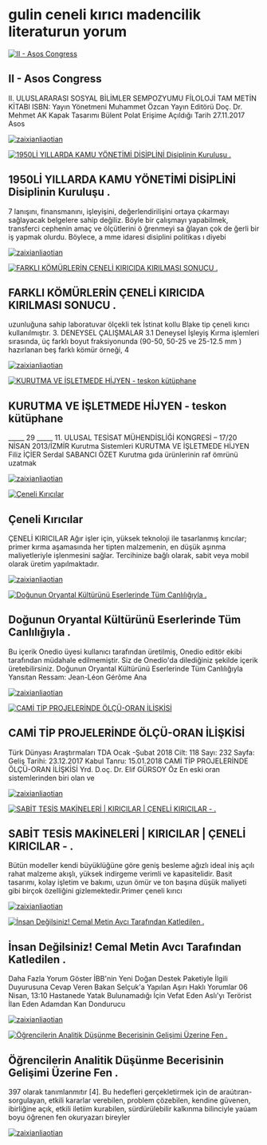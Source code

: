 # gulin ceneli kırıcı madencilik literaturun yorum
<a href="https://mnn.zoosnet.net/LR/Chatpre.aspx?id=MNN94995150&p=https://topgrinding.com/" target="_blank">![II - Asos Congress](https://github.com/technlg/images/blob/main/11.jpg)</a>
## II - Asos Congress
II. ULUSLARARASI SOSYAL BİLİMLER SEMPOZYUMU FİLOLOJİ TAM METİN KİTABI ISBN: Yayın Yönetmeni Muhammet Özcan Yayın Editörü Doç. Dr. Mehmet AK Kapak Tasarımı Bülent Polat Erişime Açıldığı Tarih 27.11.2017 Asos
<a href="https://mnn.zoosnet.net/LR/Chatpre.aspx?id=MNN94995150&p=https://topgrinding.com/" target="_blank"><img src="https://github.com/technlg/images/raw/main/chat11.jpg" alt="zaixianliaotian"/></a><a href="//whatsapp.shibangsoft.com/WhatsApp.php" ><img src="https://github.com/technlg/images/raw/main/chat11.png" alt=""></a>
<a href="https://mnn.zoosnet.net/LR/Chatpre.aspx?id=MNN94995150&p=https://topgrinding.com/" target="_blank">![1950Lİ YILLARDA KAMU YÖNETİMİ DİSİPLİNİ Disiplinin Kuruluşu .](https://github.com/technlg/images/blob/main/51.jpg)</a>
## 1950Lİ YILLARDA KAMU YÖNETİMİ DİSİPLİNİ Disiplinin Kuruluşu .
7 lanışını, finansmanını, işleyişini, değerlendirilişini ortaya çıkarmayı sağlayacak belgelere sahip değiliz. Böyle bir çalışmayı yapabilmek, transferci cephenin amaç ve ölçütlerini ö ğrenmeyi sa ğlayan çok de ğerli bir iş yapmak olurdu. Böylece, a mme idaresi disiplini politikas ı diyebi 
<a href="https://mnn.zoosnet.net/LR/Chatpre.aspx?id=MNN94995150&p=https://topgrinding.com/" target="_blank"><img src="https://github.com/technlg/images/raw/main/chat11.jpg" alt="zaixianliaotian"/></a><a href="//whatsapp.shibangsoft.com/WhatsApp.php" ><img src="https://github.com/technlg/images/raw/main/chat11.png" alt=""></a>
<a href="https://mnn.zoosnet.net/LR/Chatpre.aspx?id=MNN94995150&p=https://topgrinding.com/" target="_blank">![FARKLI KÖMÜRLERİN ÇENELİ KIRICIDA KIRILMASI SONUCU .](https://github.com/technlg/images/blob/main/47.jpg)</a>
## FARKLI KÖMÜRLERİN ÇENELİ KIRICIDA KIRILMASI SONUCU .
uzunluğuna sahip laboratuvar ölçekli tek İstinat kollu Blake tip çeneli kırıcı kullanılmıştır. 3. DENEYSEL ÇALIŞMALAR 3.1 Deneysel İşleyiş Kırma işlemleri sırasında, üç farklı boyut fraksiyonunda (90-50, 50-25 ve 25-12.5 mm ) hazırlanan beş farklı kömür örneği, 4 
<a href="https://mnn.zoosnet.net/LR/Chatpre.aspx?id=MNN94995150&p=https://topgrinding.com/" target="_blank"><img src="https://github.com/technlg/images/raw/main/chat11.jpg" alt="zaixianliaotian"/></a><a href="//whatsapp.shibangsoft.com/WhatsApp.php" ><img src="https://github.com/technlg/images/raw/main/chat11.png" alt=""></a>
<a href="https://mnn.zoosnet.net/LR/Chatpre.aspx?id=MNN94995150&p=https://topgrinding.com/" target="_blank">![KURUTMA VE İŞLETMEDE HİJYEN - teskon kütüphane](https://github.com/technlg/images/blob/main/55.jpg)</a>
## KURUTMA VE İŞLETMEDE HİJYEN - teskon kütüphane
_____ 29 _____ 11. ULUSAL TESİSAT MÜHENDİSLİĞİ KONGRESİ – 17/20 NİSAN 2013/İZMİR Kurutma Sistemleri KURUTMA VE İŞLETMEDE HİJYEN Filiz İÇİER Serdal SABANCI ÖZET Kurutma gıda ürünlerinin raf ömrünü uzatmak
<a href="https://mnn.zoosnet.net/LR/Chatpre.aspx?id=MNN94995150&p=https://topgrinding.com/" target="_blank"><img src="https://github.com/technlg/images/raw/main/chat11.jpg" alt="zaixianliaotian"/></a><a href="//whatsapp.shibangsoft.com/WhatsApp.php" ><img src="https://github.com/technlg/images/raw/main/chat11.png" alt=""></a>
<a href="https://mnn.zoosnet.net/LR/Chatpre.aspx?id=MNN94995150&p=https://topgrinding.com/" target="_blank">![Çeneli Kırıcılar](https://github.com/technlg/images/blob/main/65.jpg)</a>
## Çeneli Kırıcılar
ÇENELİ KIRICILAR Ağır işler için, yüksek teknoloji ile tasarlanmış kırıcılar; primer kırma aşamasında her tipten malzemenin, en düşük aşınma maliyetleriyle işlenmesini sağlar. Tercihinize bağlı olarak, sabit veya mobil olarak üretim yapılmaktadır.
<a href="https://mnn.zoosnet.net/LR/Chatpre.aspx?id=MNN94995150&p=https://topgrinding.com/" target="_blank"><img src="https://github.com/technlg/images/raw/main/chat11.jpg" alt="zaixianliaotian"/></a><a href="//whatsapp.shibangsoft.com/WhatsApp.php" ><img src="https://github.com/technlg/images/raw/main/chat11.png" alt=""></a>
<a href="https://mnn.zoosnet.net/LR/Chatpre.aspx?id=MNN94995150&p=https://topgrinding.com/" target="_blank">![Doğunun Oryantal Kültürünü Eserlerinde Tüm Canlılığıyla .](https://github.com/technlg/images/blob/main/2.jpg)</a>
## Doğunun Oryantal Kültürünü Eserlerinde Tüm Canlılığıyla .
Bu içerik Onedio üyesi kullanıcı tarafından üretilmiş, Onedio editör ekibi tarafından müdahale edilmemiştir. Siz de Onedio'da dilediğiniz şekilde içerik üretebilirsiniz. Doğunun Oryantal Kültürünü Eserlerinde Tüm Canlılığıyla Yansıtan Ressam: Jean-Léon Gérôme Ana 
<a href="https://mnn.zoosnet.net/LR/Chatpre.aspx?id=MNN94995150&p=https://topgrinding.com/" target="_blank"><img src="https://github.com/technlg/images/raw/main/chat11.jpg" alt="zaixianliaotian"/></a><a href="//whatsapp.shibangsoft.com/WhatsApp.php" ><img src="https://github.com/technlg/images/raw/main/chat11.png" alt=""></a>
<a href="https://mnn.zoosnet.net/LR/Chatpre.aspx?id=MNN94995150&p=https://topgrinding.com/" target="_blank">![CAMİ TİP PROJELERİNDE ÖLÇÜ-ORAN İLİŞKİSİ](https://github.com/technlg/images/blob/main/43.jpg)</a>
## CAMİ TİP PROJELERİNDE ÖLÇÜ-ORAN İLİŞKİSİ
Türk Dünyası Araştırmaları TDA Ocak -Şubat 2018 Cilt: 118 Sayı: 232 Sayfa: Geliş Tarihi: 23.12.2017 Kabul Tanru: 15.01.2018 CAMİ TİP PROJELERİNDE ÖLÇÜ-ORAN İLİŞKİSİ Yrd. D.oç. Dr. Elif GÜRSOY Öz En eski oran sistemlerinden biri olan ve 
<a href="https://mnn.zoosnet.net/LR/Chatpre.aspx?id=MNN94995150&p=https://topgrinding.com/" target="_blank"><img src="https://github.com/technlg/images/raw/main/chat11.jpg" alt="zaixianliaotian"/></a><a href="//whatsapp.shibangsoft.com/WhatsApp.php" ><img src="https://github.com/technlg/images/raw/main/chat11.png" alt=""></a>
<a href="https://mnn.zoosnet.net/LR/Chatpre.aspx?id=MNN94995150&p=https://topgrinding.com/" target="_blank">![SABİT TESİS MAKİNELERİ | KIRICILAR | ÇENELİ KIRICILAR - .](https://github.com/technlg/images/blob/main/37.jpg)</a>
## SABİT TESİS MAKİNELERİ | KIRICILAR | ÇENELİ KIRICILAR - .
Bütün modeller kendi büyüklüğüne göre geniş besleme ağızlı ideal iniş açılı rahat malzeme akışlı, yüksek indirgeme verimli ve kapasitelidir. Basit tasarımı, kolay işletim ve bakımı, uzun ömür ve ton başına düşük maliyeti gibi birçok özelliğini gizlemektedir.Primer çeneli kırıcı
<a href="https://mnn.zoosnet.net/LR/Chatpre.aspx?id=MNN94995150&p=https://topgrinding.com/" target="_blank"><img src="https://github.com/technlg/images/raw/main/chat11.jpg" alt="zaixianliaotian"/></a><a href="//whatsapp.shibangsoft.com/WhatsApp.php" ><img src="https://github.com/technlg/images/raw/main/chat11.png" alt=""></a>
<a href="https://mnn.zoosnet.net/LR/Chatpre.aspx?id=MNN94995150&p=https://topgrinding.com/" target="_blank">![İnsan Değilsiniz! Cemal Metin Avcı Tarafından Katledilen .](https://github.com/technlg/images/blob/main/8.jpg)</a>
## İnsan Değilsiniz! Cemal Metin Avcı Tarafından Katledilen .
Daha Fazla Yorum Göster İBB'nin Yeni Doğan Destek Paketiyle İlgili Duyurusuna Cevap Veren Bakan Selçuk'a Yapılan Aşırı Haklı Yorumlar 06 Nisan, 13:10 Hastanede Yatak Bulunamadığı İçin Vefat Eden Aslı'yı Terörist İlan Eden Adamdan Kan Dondurucu 
<a href="https://mnn.zoosnet.net/LR/Chatpre.aspx?id=MNN94995150&p=https://topgrinding.com/" target="_blank"><img src="https://github.com/technlg/images/raw/main/chat11.jpg" alt="zaixianliaotian"/></a><a href="//whatsapp.shibangsoft.com/WhatsApp.php" ><img src="https://github.com/technlg/images/raw/main/chat11.png" alt=""></a>
<a href="https://mnn.zoosnet.net/LR/Chatpre.aspx?id=MNN94995150&p=https://topgrinding.com/" target="_blank">![Öğrencilerin Analitik Düşünme Becerisinin Gelişimi Üzerine Fen .](https://github.com/technlg/images/blob/main/28.jpg)</a>
## Öğrencilerin Analitik Düşünme Becerisinin Gelişimi Üzerine Fen .
397 olarak tanımlanmıtır [4]. Bu hedefleri gerçekletirmek için de araútıran-sorgulayan, etkili kararlar verebilen, problem çözebilen, kendine güvenen, ibirliğine açık, etkili iletiim kurabilen, sürdürülebilir kalkınma bilinciyle yaúam boyu öğrenen fen okuryazarı bireyler
<a href="https://mnn.zoosnet.net/LR/Chatpre.aspx?id=MNN94995150&p=https://topgrinding.com/" target="_blank"><img src="https://github.com/technlg/images/raw/main/chat11.jpg" alt="zaixianliaotian"/></a><a href="//whatsapp.shibangsoft.com/WhatsApp.php" ><img src="https://github.com/technlg/images/raw/main/chat11.png" alt=""></a>

